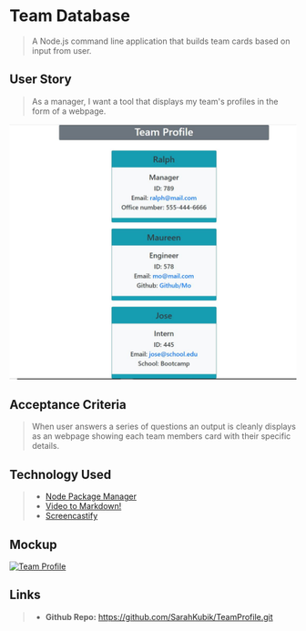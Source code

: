 # Team Database

> A Node.js command line application that builds team cards based on input from user.

## User Story

> As a manager, I want a tool that displays my team's profiles in the form of a
> webpage.

![teamprofile](./assets/teamcards.jpg)

## Acceptance Criteria

> When user answers a series of questions an output is cleanly displays as an webpage showing each team members card with their specific details.

## Technology Used

>+ [Node Package Manager](https://nodejs.org)
>+ [Video to Markdown!](https://video-to-markdown.netlify.app/)
>+ [Screencastify](https://www.screencastify.com/)

## Mockup

[![Team Profile](https://res.cloudinary.com/marcomontalbano/image/upload/v1632182840/video_to_markdown/images/google-drive--17duMZPvY8hdEvUu1wJvhu7TxGh8bBxuE-c05b58ac6eb4c4700831b2b3070cd403.jpg)](https://drive.google.com/file/d/17duMZPvY8hdEvUu1wJvhu7TxGh8bBxuE/view?usp=sharing "Team Profile")

## Links

>+ **Github Repo:** <https://github.com/SarahKubik/TeamProfile.git>
